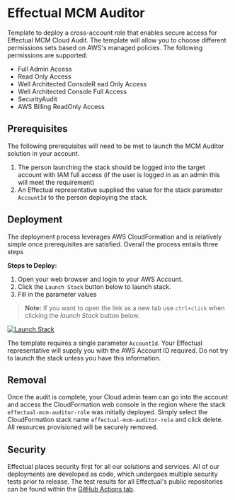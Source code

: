 # Effectual MCM Auditor

Template to deploy a cross-account role that enables secure access for Effectual MCM Cloud Audit. The template will allow you to choose different permissions sets based on AWS's managed policies. The following permissions are supported:

* Full Admin Access
* Read Only Access
* Well Architected ConsoleR ead Only Access
* Well Architected Console Full Access
* SecurityAudit
* AWS Billing ReadOnly Access

## Prerequisites

The following prerequisites will need to be met to launch the MCM Auditor solution in your account.

1. The person launching the stack should be logged into the target account with IAM full access (if the user is logged in as an admin this will meet the requirement)
2. An Effectual representative supplied the value for the stack parameter `AccountId` to the person deploying the stack.

## Deployment

The deployment process leverages AWS CloudFormation and is relatively simple once prerequisites are satisfied. Overall the process entails three steps

**Steps to Deploy:**

1. Open your web browser and login to your AWS Account.
2. Click the `Launch Stack` button below to launch stack.
3. Fill in the parameter values

> **Note:** If you want to open the link as a new tab use `ctrl+click` when clicking the *launch Stack* button below.

[![Launch Stack](https://cdn.rawgit.com/buildkite/cloudformation-launch-stack-button-svg/master/launch-stack.svg)](https://console.aws.amazon.com/cloudformation/home#/stacks/new?stackName=effectual-mcm-auditor-role&templateURL=https://effectualinc.s3.amazonaws.com/mcm-auditor-role/mcm-auditor-role.yml)

The template requires a single parameter `AccountId`. Your Effectual representative will supply you with the AWS Account ID required. Do not try to launch the stack unless you have this information.

## Removal

Once the audit is complete, your Cloud admin team can go into the account and access the CloudFormation web console in the region where the stack `effectual-mcm-auditor-role` was initially deployed. Simply select the CloudFormation stack name `effectual-mcm-auditor-role` and click delete. All resources provisioned will be securely removed.

## Security

Effectual places security first for all our solutions and services. All of our deployments are developed as code, which undergoes multiple security tests prior to release. The test results for all Effectual's public repositories can be found within the [GitHub Actions tab](https://github.com/effectualinc/mcm-auditor-role/actions).

